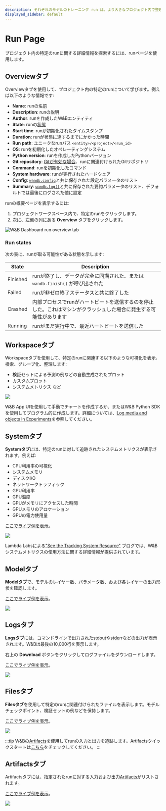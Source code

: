```yaml
---
description: それぞれのモデルのトレーニング run は、より大きなプロジェクト内で整理され、専用のページが与えられます
displayed_sidebar: default
---
```



# Run Page
プロジェクト内の特定のrunに関する詳細情報を探索するには、runページを使用します。

## Overviewタブ
Overviewタブを使用して、プロジェクト内の特定のrunについて学びます。例えば以下のような情報です:

* **Name**: runの名前
* **Description**: runの説明
* **Author**: runを作成したW&Bエンティティ
* **State**: runの[状態](#run-states)
* **Start time**: runが初期化されたタイムスタンプ
* **Duration**: runが状態に達するまでにかかった時間
* **Run path**: ユニークなrunパス `<entity>/<project>/<run_id>`
* **OS**: runを初期化したオペレーティングシステム
* **Python version**: runを作成したPythonバージョン
* **Git repository**: [Gitが有効な場合](../settings-page/user-settings.md#personal-github-integration)、runに関連付けられたGitリポジトリ
* **Command**: runを初期化したコマンド
* **System hardware**: runが実行されたハードウェア
* **Config**: [`wandb.config`](../../../guides/track/config.md)と共に保存された設定パラメータのリスト
* **Summary**: [`wandb.log()`](../../../guides/track/log/intro.md)と共に保存された要約パラメータのリスト、デフォルトでは最後にログされた値に設定

runの概要ページを表示するには:
1. プロジェクトワークスペース内で、特定のrunをクリックします。
2. 次に、左側の列にある **Overview** タブをクリックします。

![W&B Dashboard run overview tab](/images/app_ui/wandb_run_overview_page.png)

### Run states
次の表に、runが取る可能性がある状態を示します:

| State | Description |
| ----- | ----- |
| Finished| runが終了し、データが完全に同期された、または `wandb.finish()` が呼び出された |
| Failed | runが非ゼロ終了ステータスと共に終了した |
| Crashed | 内部プロセスでrunがハートビートを送信するのを停止した。これはマシンがクラッシュした場合に発生する可能性があります |
| Running | runがまだ実行中で、最近ハートビートを送信した |

## Workspaceタブ
Workspaceタブを使用して、特定のrunに関連する以下のような可視化を表示、検索、グループ化、整理します:

* 検証セットによる予測の例などの自動生成されたプロット
* カスタムプロット
* システムメトリクス など

![](/images/app_ui/wandb-run-page-workspace-tab.png)

W&B App UIを使用して手動でチャートを作成するか、またはW&B Python SDKを使用してプログラム的に作成します。詳細については、[Log media and objects in Experiments](../../track/log/intro.md)を参照してください。

## Systemタブ
**Systemタブ**には、特定のrunに対して追跡されたシステムメトリクスが表示されます。例えば:

* CPU利用率の可視化
* システムメモリ
* ディスクI/O
* ネットワークトラフィック
* GPU利用率
* GPU温度
* GPUがメモリにアクセスした時間
* GPUメモリのアロケーション
* GPUの電力使用量

[ここでライブ例を表示](https://wandb.ai/stacey/deep-drive/runs/ki2biuqy/system?workspace=user-carey)。

![](/images/app_ui/wandb_system_utilization.png)

Lambda Labsによる["See the Tracking System Resource"](https://lambdalabs.com/blog/weights-and-bias-gpu-cpu-utilization/) ブログでは、W&Bシステムメトリクスの使用方法に関する詳細情報が提供されています。

## Modelタブ
**Modelタブ**で、モデルのレイヤー数、パラメータ数、および各レイヤーの出力形状を確認します。

[ここでライブ例を表示](https://app.wandb.ai/stacey/deep-drive/runs/pr0os44x/model)。

![](/images/app_ui/wandb_run_page_model_tab.png)

## Logsタブ
**Logsタブ**には、コマンドラインで出力されたstdoutやstderrなどの出力が表示されます。W&Bは最後の10,000行を表示します。

右上の **Download** ボタンをクリックしてログファイルをダウンロードします。

[ここでライブ例を表示](https://app.wandb.ai/stacey/deep-drive/runs/pr0os44x/logs)。

![](/images/app_ui/wandb_run_page_log_tab.png)

## Filesタブ
**Filesタブ**を使用して特定のrunに関連付けられたファイルを表示します。モデルチェックポイント、検証セットの例などを保持します。

[ここでライブ例を表示](https://app.wandb.ai/stacey/deep-drive/runs/pr0os44x/files/media/images)。

![](/images/app_ui/wandb_run_page_files_tab.png)

:::tip
W&Bの[Artifacts](../../artifacts/intro.md)を使用してrunの入力と出力を追跡します。Artifactsクイックスタートは[こちら](../../artifacts/artifacts-walkthrough.md)をチェックしてください。
:::

## Artifactsタブ
Artifactsタブには、指定されたrunに対する入力および出力[Artifacts](../../artifacts/intro.md)がリストされます。

[ここでライブ例を表示](https://wandb.ai/stacey/artifact_july_demo/runs/2cslp2rt/artifacts)。

![](/images/app_ui/artifacts_tab.png)